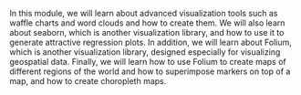 In this module, we will learn about advanced visualization tools such as waffle charts and word clouds and how to create them. We will also learn about seaborn, which is another visualization library, and how to use it to generate attractive regression plots. In addition, we will learn about Folium, which is another visualization library, designed especially for visualizing geospatial data. Finally, we will learn how to use Folium to create maps of different regions of the world and how to superimpose markers on top of a map, and how to create choropleth maps.
